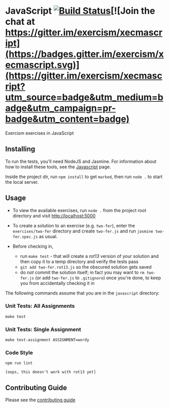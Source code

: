 # JavaScript [![Build Status](https://travis-ci.org/exercism/javascript.svg?branch=master)](https://travis-ci.org/exercism/javascript)[![Join the chat at https://gitter.im/exercism/xecmascript](https://badges.gitter.im/exercism/xecmascript.svg)](https://gitter.im/exercism/xecmascript?utm_source=badge&utm_medium=badge&utm_campaign=pr-badge&utm_content=badge)

Exercism exercises in JavaScript

## Installing

To run the tests, you'll need NodeJS and Jasmine. For information about how to install these tools, see the [Javascript](http://exercism.io/languages/javascript/about) page. 

Inside the project dir, run `npm install` to get `marked`, then run `node .` to start the local server.

## Usage

* To view the available exercises, run `node .` from the project root directory and visit <http://localhost:5000>

* To create a solution to an exercise (e.g. `two-fer`), enter the `exercises/two-fer` directory and create `two-fer.js` and run `jasmine two-fer.spec.js` as usual.
* Before checking in, 
  * run `make test` - that will create a *rot13* version of your solution and then copy it to a temp directory and verify the tests pass
  * `git add two-fer.rot13.js` so the obscured solution gets saved
  * do *not* commit the solution itself; in fact you may want to `rm two-fer.js` (or add `two-fer.js` to `.gitignore`) once you're done, to keep you from accidentally checking it in

The following commands assume that you are in the `javascript` directory:

### Unit Tests: All Assignments

    make test

### Unit Tests: Single Assignment

    make test-assignment ASSIGNMENT=wordy

### Code Style

    npm run lint
    
    [oops, this doesn't work with rot13 yet]

## Contributing Guide

Please see the [contributing guide](https://github.com/exercism/x-api/blob/master/CONTRIBUTING.md#the-exercise-data)

